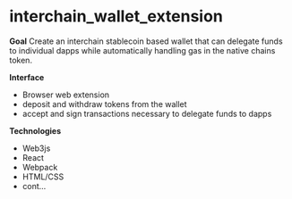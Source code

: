 # interchain_wallet_extension

**Goal**
Create an interchain stablecoin based wallet that can delegate funds to individual dapps while automatically handling gas in the native chains token.

**Interface**
- Browser web extension
- deposit and withdraw tokens from the wallet
- accept and sign transactions necessary to delegate funds to dapps

**Technologies**
- Web3js
- React
- Webpack
- HTML/CSS
- cont...
